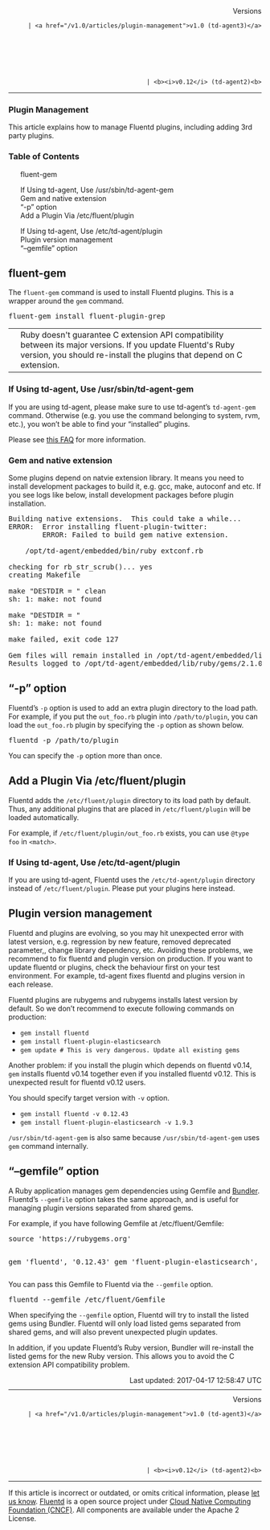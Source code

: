 <section id="main">
<div id="page">
<div class="topic_content">
<article>
<div style="text-align:right">
<div style="text-align:right">
Versions 
  
    
    | <a href="/v1.0/articles/plugin-management">v1.0 (td-agent3)</a>
    
  

  

  
    
    | <b><i>v0.12</i> (td-agent2)<b>
</b></b>
</div>
</div>
<hr size="1" style="margin-top: 10px; margin-bottom: 10px; color: rgba(0, 0, 0, .15);"/>
<hgroup>
<h1>Plugin Management</h1>
</hgroup>
<p>This article explains how to manage Fluentd plugins, including adding 3rd party plugins.</p>
<a name="fluent-gem"></a>
<section id="table-of-contents"><h3>Table of Contents</h3>
<ul id="toc">
<li class="toc-item"><a href="#fluent-gem">fluent-gem</a></li>
<ul class="sub-toc">
<li class="sub-toc-item"><a href="#if-using-td-agent,-use-/usr/sbin/td-agent-gem">If Using td-agent, Use /usr/sbin/td-agent-gem</a></li>
<li class="sub-toc-item"><a href="#gem-and-native-extension">Gem and native extension</a></li>
</ul>
<li class="toc-item"><a href="#%E2%80%9C-p%E2%80%9D-option">“-p” option</a></li>
<li class="toc-item"><a href="#add-a-plugin-via-/etc/fluent/plugin">Add a Plugin Via /etc/fluent/plugin</a></li>
<ul class="sub-toc">
<li class="sub-toc-item"><a href="#if-using-td-agent,-use-/etc/td-agent/plugin">If Using td-agent, Use /etc/td-agent/plugin</a></li>
</ul>
<li class="toc-item"><a href="#plugin-version-management">Plugin version management</a></li>
<li class="toc-item"><a href="#%E2%80%9C%E2%80%93gemfile%E2%80%9D-option">“–gemfile” option</a></li>
</ul>
</section>
<h2>fluent-gem</h2>
<p>The <code>fluent-gem</code> command is used to install Fluentd plugins. This is a wrapper around the <code>gem</code> command.</p>
<pre class="CodeRay"><span class="string">fluent-gem install fluent-plugin-grep
</span></pre>
<table class="note">
<td class="icon"></td>
<td class="content">Ruby doesn't guarantee C extension API compatibility between its major versions. If you update Fluentd's Ruby version, you should re-install the plugins that depend on C extension.</td>
</table>
<a name="if-using-td-agent,-use-/usr/sbin/td-agent-gem"></a><h3>If Using td-agent, Use /usr/sbin/td-agent-gem</h3>
<p>If you are using td-agent, please make sure to use td-agent’s <code>td-agent-gem</code> command. Otherwise (e.g. you use the command belonging to system, rvm, etc.), you won’t be able to find your “installed” plugins.</p>
<p>Please see <a href="/articles/faq#i-installed-td-agent-and-want-to-add-custom-plugins-how-do-i-do-it">this FAQ</a> for more information.</p>
<a name="gem-and-native-extension"></a><h3>Gem and native extension</h3>
<p>Some plugins depend on natvie extension library. It means you need to install development packages to build it, e.g. gcc, make, autoconf and etc.
If you see logs like below, install development packages before plugin installation.</p>
<pre class="CodeRay"><span class="string">Building native extensions.  This could take a while...
</span><span class="string">ERROR:  Error installing fluent-plugin-twitter:
</span><span class="string">        ERROR: Failed to build gem native extension.
</span><span class="string">
</span><span class="string">    /opt/td-agent/embedded/bin/ruby extconf.rb
</span><span class="string">
</span><span class="string">checking for rb_str_scrub()... yes
</span><span class="string">creating Makefile
</span><span class="string">
</span><span class="string">make "DESTDIR = " clean
</span><span class="string">sh: 1: make: not found
</span><span class="string">
</span><span class="string">make "DESTDIR = "
</span><span class="string">sh: 1: make: not found
</span><span class="string">
</span><span class="string">make failed, exit code 127
</span><span class="string">
</span><span class="string">Gem files will remain installed in /opt/td-agent/embedded/lib/ruby/gems/2.1.0/gems/string-scrub-0.0.3 for inspection.
</span><span class="string">Results logged to /opt/td-agent/embedded/lib/ruby/gems/2.1.0/extensions/x86_64-linux/2.1.0/string-scrub-0.0.3/gem_make.out
</span></pre>
<a name="%E2%80%9C-p%E2%80%9D-option"></a><h2>“-p” option</h2>
<p>Fluentd’s <code>-p</code> option is used to add an extra plugin directory to the load path. For example,
if you put the <code>out_foo.rb</code> plugin into <code>/path/to/plugin</code>, you can load the <code>out_foo.rb</code> plugin by specifying the <code>-p</code> option as shown below.</p>
<pre class="CodeRay"><span class="string">fluentd -p /path/to/plugin
</span></pre>
<p>You can specify the <code>-p</code> option more than once.</p>
<a name="add-a-plugin-via-/etc/fluent/plugin"></a><h2>Add a Plugin Via /etc/fluent/plugin</h2>
<p>Fluentd adds the <code>/etc/fluent/plugin</code> directory to its load path by default. Thus, any additional plugins that are placed in <code>/etc/fluent/plugin</code> will be loaded automatically.</p>
<p>For example, if <code>/etc/fluent/plugin/out_foo.rb</code> exists, you can use <code>@type foo</code> in <code>&lt;match&gt;</code>.</p>
<a name="if-using-td-agent,-use-/etc/td-agent/plugin"></a><h3>If Using td-agent, Use /etc/td-agent/plugin</h3>
<p>If you are using td-agent, Fluentd uses the <code>/etc/td-agent/plugin</code> directory instead of <code>/etc/fluent/plugin</code>. Please put your plugins here instead.</p>
<a name="plugin-version-management"></a><h2>Plugin version management</h2>
<p>Fluentd and plugins are evolving, so you may hit unexpected error with latest version, e.g. regression by new feature, removed deprecated parameter,, change library dependency, etc.
Avoiding these problems, we recommend to fix fluentd and plugin version on production. If you want to update fluentd or plugins, check the behaviour first on your test environment.
For example, td-agent fixes fluentd and plugins version in each release.</p>
<p>Fluentd plugins are rubygems and rubygems installs latest version by default. So we don’t recommend to execute following commands on production:</p>
<ul>
<li><code>gem install fluentd</code></li>
<li><code>gem install fluent-plugin-elasticsearch</code></li>
<li><code>gem update # This is very dangerous. Update all existing gems</code></li>
</ul>
<p>Another problem: if you install the plugin which depends on fluentd v0.14, <code>gem</code> installs fluentd v0.14 together even if you installed fluentd v0.12.
This is unexpected result for fluentd v0.12 users.</p>
<p>You should specify target version with <code>-v</code> option.</p>
<ul>
<li><code>gem install fluentd -v 0.12.43</code></li>
<li><code>gem install fluent-plugin-elasticsearch -v 1.9.3</code></li>
</ul>
<p><code>/usr/sbin/td-agent-gem</code> is also same because <code>/usr/sbin/td-agent-gem</code> uses <code>gem</code> command internally.</p>
<a name="%E2%80%9C%E2%80%93gemfile%E2%80%9D-option"></a><h2>“–gemfile” option</h2>
<p>A Ruby application manages gem dependencies using Gemfile and <a href="http://bundler.io/">Bundler</a>. Fluentd’s <code>--gemfile</code> option takes the same approach, and is useful for managing plugin versions separated from shared gems.</p>
<p>For example, if you have following Gemfile at /etc/fluent/Gemfile:</p>
<pre class="CodeRay">source 'https://rubygems.org'

gem 'fluentd', '0.12.43'
gem 'fluent-plugin-elasticsearch', '1.9.3'
</pre>
<p>You can pass this Gemfile to Fluentd via the <code>--gemfile</code> option.</p>
<pre class="CodeRay"><span class="string">fluentd --gemfile /etc/fluent/Gemfile
</span></pre>
<p>When specifying the <code>--gemfile</code> option, Fluentd will try to install the listed gems using Bundler.
Fluentd will only load listed gems separated from shared gems, and will also prevent unexpected plugin updates.</p>
<p>In addition, if you update Fluentd’s Ruby version, Bundler will re-install the listed gems for the new Ruby version.
This allows you to avoid the C extension API compatibility problem.</p>
<div style="text-align:right">
  Last updated: 2017-04-17 12:58:47 UTC
  </div>
<hr size="1" style="margin-top: 10px; margin-bottom: 10px; color: rgba(0, 0, 0, .15);"/>
<div style="text-align:right">
Versions 
  
    
    | <a href="/v1.0/articles/plugin-management">v1.0 (td-agent3)</a>
    
  

  

  
    
    | <b><i>v0.12</i> (td-agent2)<b>
</b></b>
</div>
<hr size="1" style="margin-top: 10px; margin-bottom: 10px; color: rgba(0, 0, 0, .15);"/>
<p>
    If this article is incorrect or outdated, or omits critical information, please <a href="https://github.com/fluent/fluentd-docs/issues?state=open">let us know</a>. <a href="http://www.fluentd.org/">Fluentd</a> is a  open source project under <a href="https://cncf.io/">Cloud Native Computing Foundation (CNCF)</a>. All components are available under the Apache 2 License.
  </p>
</article>
</div>
<!-- /#topic_content -->
</div>
<!-- /#page -->
</section>